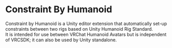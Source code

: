 # Constraint By Humanoid

Constraint by Humanoid is a Unity editor extension that automatically set-up constraints between two rigs based on Unity Humanoid Rig Standard.  
It is intended for use between VRChat Humanoid Avatars but is independent of VRCSDK; it can also be used by Unity standalone.
